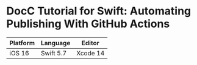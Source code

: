 # DocC Tutorial for Swift: Automating Publishing With GitHub Actions

| Platform | Language | Editor |
| --- | --- | --- |
| iOS 16 | Swift 5.7 | Xcode 14 |